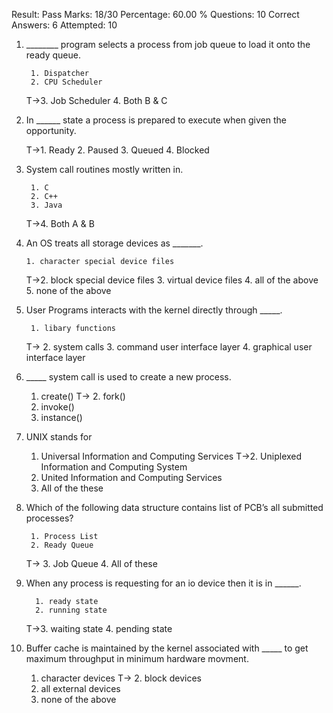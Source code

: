 Result: Pass
Marks: 18/30
Percentage: 60.00 %
Questions: 10
Correct Answers: 6
Attempted: 10




1. ________ program selects a process from job queue to load it onto the ready queue.


        1. Dispatcher
        2. CPU Scheduler
     T->3. Job Scheduler
        4. Both B & C

2. In ______ state a process is prepared to execute when given the opportunity.


      T->1. Ready
         2. Paused
         3. Queued
         4. Blocked


3. System call routines mostly written in.

        1. C
        2. C++
        3. Java
     T->4. Both A & B



4. An OS treats all storage devices as _______.


       1. character special device files
    T->2. block special device files
       3. virtual device files
       4. all of the above
       5. none of the above



5. User Programs interacts with the kernel directly through _____.


        1. libary functions
   T->  2. system calls
        3. command user interface layer
        4. graphical user interface layer


6. _____ system call is used to create a new process.


      1. create()
  T-> 2. fork()
      3. invoke()
      4. instance()


7. UNIX stands for

     
     1. Universal Information and Computing Services
  T->2. Uniplexed Information and Computing System
     3. United Information and Computing Services
     4. All of the these
     

8. Which of the following data structure contains list of PCB’s all submitted processes?


        1. Process List
        2. Ready Queue
    T-> 3. Job Queue
        4. All of these


9. When any process is requesting for an io device then it is in ______.


         1. ready state
         2. running state
      T->3. waiting state
         4. pending state



10. Buffer cache is maintained by the kernel associated with _____ to get maximum throughput in minimum hardware movment.



       1. character devices
  T->  2. block devices
       3. all external devices
       4. none of the above